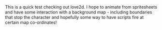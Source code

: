 This is a quick test checking out love2d.
I hope to animate from spritesheets and have some interaction with a background map -
including boundaries that stop the character and hopefully some way to have
scripts fire at certain map co-ordinates!

